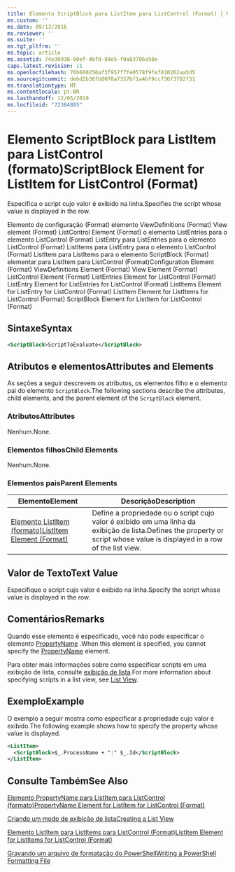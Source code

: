 ```yaml
---
title: Elemento ScriptBlock para ListItem para ListControl (Format) | Microsoft Docs
ms.custom: ''
ms.date: 09/13/2016
ms.reviewer: ''
ms.suite: ''
ms.tgt_pltfrm: ''
ms.topic: article
ms.assetid: 74e30938-00ef-46fd-84e5-f0a83706a50e
caps.latest.revision: 11
ms.openlocfilehash: 76b600256af3f957f7fe0578f9fef810262aa5d5
ms.sourcegitcommit: debd2b38fb8070a7357bf1a4bf9cc736f3702f31
ms.translationtype: MT
ms.contentlocale: pt-BR
ms.lasthandoff: 12/05/2019
ms.locfileid: "72364805"
---
```

# <a name="scriptblock-element-for-listitem-for-listcontrol-format"></a><span data-ttu-id="99c1a-102">Elemento ScriptBlock para ListItem para ListControl (formato)</span><span class="sxs-lookup"><span data-stu-id="99c1a-102">ScriptBlock Element for ListItem for ListControl (Format)</span></span>

<span data-ttu-id="99c1a-103">Especifica o script cujo valor é exibido na linha.</span><span class="sxs-lookup"><span data-stu-id="99c1a-103">Specifies the script whose value is displayed in the row.</span></span>

<span data-ttu-id="99c1a-104">Elemento de configuração (Format) elemento ViewDefinitions (Format) View element (Format) ListControl Element (Format) o elemento ListEntries para o elemento ListControl (Format) ListEntry para ListEntries para o elemento ListControl (Format) ListItems para ListEntry para o elemento ListControl (Format) ListItem para ListItems para o elemento ScriptBlock (Format) elementar para ListItem para ListControl (Format)</span><span class="sxs-lookup"><span data-stu-id="99c1a-104">Configuration Element (Format) ViewDefinitions Element (Format) View Element (Format) ListControl Element (Format) ListEntries Element for ListControl (Format) ListEntry Element for ListEntries for ListControl (Format) ListItems Element for ListEntry for ListControl (Format) ListItem Element for ListItems for ListControl (Format) ScriptBlock Element for ListItem for ListControl (Format)</span></span>

## <a name="syntax"></a><span data-ttu-id="99c1a-105">Sintaxe</span><span class="sxs-lookup"><span data-stu-id="99c1a-105">Syntax</span></span>

```xml
<ScriptBlock>ScriptToEvaluate</ScriptBlock>
```

## <a name="attributes-and-elements"></a><span data-ttu-id="99c1a-106">Atributos e elementos</span><span class="sxs-lookup"><span data-stu-id="99c1a-106">Attributes and Elements</span></span>

<span data-ttu-id="99c1a-107">As seções a seguir descrevem os atributos, os elementos filho e o elemento pai do elemento `ScriptBlock`.</span><span class="sxs-lookup"><span data-stu-id="99c1a-107">The following sections describe the attributes, child elements, and the parent element of the `ScriptBlock` element.</span></span>

### <a name="attributes"></a><span data-ttu-id="99c1a-108">Atributos</span><span class="sxs-lookup"><span data-stu-id="99c1a-108">Attributes</span></span>

<span data-ttu-id="99c1a-109">Nenhum.</span><span class="sxs-lookup"><span data-stu-id="99c1a-109">None.</span></span>

### <a name="child-elements"></a><span data-ttu-id="99c1a-110">Elementos filhos</span><span class="sxs-lookup"><span data-stu-id="99c1a-110">Child Elements</span></span>

<span data-ttu-id="99c1a-111">Nenhum.</span><span class="sxs-lookup"><span data-stu-id="99c1a-111">None.</span></span>

### <a name="parent-elements"></a><span data-ttu-id="99c1a-112">Elementos pais</span><span class="sxs-lookup"><span data-stu-id="99c1a-112">Parent Elements</span></span>

|<span data-ttu-id="99c1a-113">Elemento</span><span class="sxs-lookup"><span data-stu-id="99c1a-113">Element</span></span>|<span data-ttu-id="99c1a-114">Descrição</span><span class="sxs-lookup"><span data-stu-id="99c1a-114">Description</span></span>|
|-------------|-----------------|
|[<span data-ttu-id="99c1a-115">Elemento ListItem (formato)</span><span class="sxs-lookup"><span data-stu-id="99c1a-115">ListItem Element (Format)</span></span>](./listitem-element-for-listitems-for-listcontrol-format.md)|<span data-ttu-id="99c1a-116">Define a propriedade ou o script cujo valor é exibido em uma linha da exibição de lista.</span><span class="sxs-lookup"><span data-stu-id="99c1a-116">Defines the property or script whose value is displayed in a row of the list view.</span></span>|

## <a name="text-value"></a><span data-ttu-id="99c1a-117">Valor de Texto</span><span class="sxs-lookup"><span data-stu-id="99c1a-117">Text Value</span></span>

<span data-ttu-id="99c1a-118">Especifique o script cujo valor é exibido na linha.</span><span class="sxs-lookup"><span data-stu-id="99c1a-118">Specify the script whose value is displayed in the row.</span></span>

## <a name="remarks"></a><span data-ttu-id="99c1a-119">Comentários</span><span class="sxs-lookup"><span data-stu-id="99c1a-119">Remarks</span></span>

<span data-ttu-id="99c1a-120">Quando esse elemento é especificado, você não pode especificar o elemento [PropertyName](./propertyname-element-for-listitem-for-listcontrol-format.md) .</span><span class="sxs-lookup"><span data-stu-id="99c1a-120">When this element is specified, you cannot specify the [PropertyName](./propertyname-element-for-listitem-for-listcontrol-format.md) element.</span></span>

<span data-ttu-id="99c1a-121">Para obter mais informações sobre como especificar scripts em uma exibição de lista, consulte [exibição de lista](./creating-a-list-view.md).</span><span class="sxs-lookup"><span data-stu-id="99c1a-121">For more information about specifying scripts in a list view, see [List View](./creating-a-list-view.md).</span></span>

## <a name="example"></a><span data-ttu-id="99c1a-122">Exemplo</span><span class="sxs-lookup"><span data-stu-id="99c1a-122">Example</span></span>

<span data-ttu-id="99c1a-123">O exemplo a seguir mostra como especificar a propriedade cujo valor é exibido.</span><span class="sxs-lookup"><span data-stu-id="99c1a-123">The following example shows how to specify the property whose value is displayed.</span></span>

```xml
<ListItem>
  <ScriptBlock>$_.ProcessName + ":" $_.Id</ScriptBlock>
</ListItem>

```

## <a name="see-also"></a><span data-ttu-id="99c1a-124">Consulte Também</span><span class="sxs-lookup"><span data-stu-id="99c1a-124">See Also</span></span>

[<span data-ttu-id="99c1a-125">Elemento PropertyName para ListItem para ListControl (formato)</span><span class="sxs-lookup"><span data-stu-id="99c1a-125">PropertyName Element for ListItem for ListControl (Format)</span></span>](./propertyname-element-for-listitem-for-listcontrol-format.md)

[<span data-ttu-id="99c1a-126">Criando um modo de exibição de lista</span><span class="sxs-lookup"><span data-stu-id="99c1a-126">Creating a List View</span></span>](./creating-a-list-view.md)

[<span data-ttu-id="99c1a-127">Elemento ListItem para ListItems para ListControl (Format)</span><span class="sxs-lookup"><span data-stu-id="99c1a-127">ListItem Element for ListItems for ListControl (Format)</span></span>](./listitem-element-for-listitems-for-listcontrol-format.md)

[<span data-ttu-id="99c1a-128">Gravando um arquivo de formatação do PowerShell</span><span class="sxs-lookup"><span data-stu-id="99c1a-128">Writing a PowerShell Formatting File</span></span>](./writing-a-powershell-formatting-file.md)
